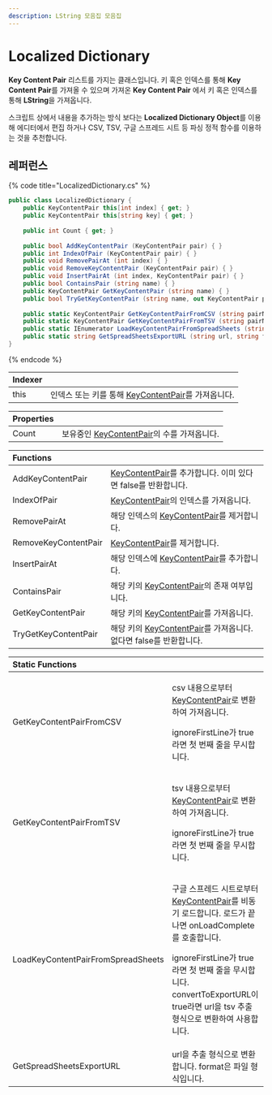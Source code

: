 ```yaml
---
description: LString 모음집 모음집
---
```


# Localized Dictionary

**Key Content Pair** 리스트를 가지는 클래스입니다. 키 혹은 인덱스를 통해 **Key Content Pair**를 가져올 수 있으며 가져온 **Key Content Pair** 에서 키 혹은 인덱스를 통해 **LString**을 가져옵니다.

스크립트 상에서 내용을 추가하는 방식 보다는 **Localized Dictionary Object**를 이용해 에디터에서 편집 하거나 CSV, TSV, 구글 스프레드 시트 등 파싱 정적 함수를 이용하는 것을 추천합니다.

## 레퍼런스

{% code title="LocalizedDictionary.cs" %}
```csharp
public class LocalizedDictionary {
    public KeyContentPair this[int index] { get; }
    public KeyContentPair this[string key] { get; }
    
    public int Count { get; }
    
    public bool AddKeyContentPair (KeyContentPair pair) { }
    public int IndexOfPair (KeyContentPair pair) { }
    public void RemovePairAt (int index) { }
    public void RemoveKeyContentPair (KeyContentPair pair) { }
    public void InsertPairAt (int index, KeyContentPair pair) { }
    public bool ContainsPair (string name) { }
    public KeyContentPair GetKeyContentPair (string name) { }
    public bool TryGetKeyContentPair (string name, out KeyContentPair pair) { }
    
    public static KeyContentPair GetKeyContentPairFromCSV (string pairName, string csv, bool ignoreFirstLine) { }
    public static KeyContentPair GetKeyContentPairFromTSV (string pairName, string tsv, bool ignoreFirstLine) { }
    public static IEnumerator LoadKeyContentPairFromSpreadSheets (string pairName, string url, bool ignoreFirstLine, bool convertToExportURL, Action<KeyContentPair> onLoadComplete) { }
    public static string GetSpreadSheetsExportURL (string url, string format) { }
}
```
{% endcode %}

| Indexer |  |
| :--- | :--- |
| this | 인덱스 또는 키를 통해 [KeyContentPair](key-content-pair.md)를 가져옵니다. |

| Properties |  |
| :--- | :--- |
| Count | 보유중인 [KeyContentPair](key-content-pair.md)의 수를 가져옵니다. |

| Functions |  |
| :--- | :--- |
| AddKeyContentPair | [KeyContentPair](key-content-pair.md)를 추가합니다. 이미 있다면 false를 반환합니다. |
| IndexOfPair | [KeyContentPair](key-content-pair.md)의 인덱스를 가져옵니다. |
| RemovePairAt | 해당 인덱스의 [KeyContentPair](key-content-pair.md)를 제거합니다. |
| RemoveKeyContentPair | [KeyContentPair](key-content-pair.md)를 제거합니다. |
| InsertPairAt | 해당 인덱스에 [KeyContentPair](key-content-pair.md)를 추가합니다. |
| ContainsPair | 해당 키의 [KeyContentPair](key-content-pair.md)의 존재 여부입니다. |
| GetKeyContentPair | 해당 키의 [KeyContentPair](key-content-pair.md)를 가져옵니다. |
| TryGetKeyContentPair | 해당 키의 [KeyContentPair](key-content-pair.md)를 가져옵니다. 없다면 false를 반환합니다. |

<table>
  <thead>
    <tr>
      <th style="text-align:left">Static Functions</th>
      <th style="text-align:left"></th>
    </tr>
  </thead>
  <tbody>
    <tr>
      <td style="text-align:left">GetKeyContentPairFromCSV</td>
      <td style="text-align:left">
        <p>csv &#xB0B4;&#xC6A9;&#xC73C;&#xB85C;&#xBD80;&#xD130; <a href="key-content-pair.md">KeyContentPair</a>&#xB85C;
          &#xBCC0;&#xD658;&#xD558;&#xC5EC; &#xAC00;&#xC838;&#xC635;&#xB2C8;&#xB2E4;.</p>
        <p>ignoreFirstLine&#xAC00; true&#xB77C;&#xBA74; &#xCCAB; &#xBC88;&#xC9F8;
          &#xC904;&#xC744; &#xBB34;&#xC2DC;&#xD569;&#xB2C8;&#xB2E4;.</p>
      </td>
    </tr>
    <tr>
      <td style="text-align:left">GetKeyContentPairFromTSV</td>
      <td style="text-align:left">
        <p>tsv &#xB0B4;&#xC6A9;&#xC73C;&#xB85C;&#xBD80;&#xD130; <a href="key-content-pair.md">KeyContentPair</a>&#xB85C;
          &#xBCC0;&#xD658;&#xD558;&#xC5EC; &#xAC00;&#xC838;&#xC635;&#xB2C8;&#xB2E4;.</p>
        <p>ignoreFirstLine&#xAC00; true&#xB77C;&#xBA74; &#xCCAB; &#xBC88;&#xC9F8;
          &#xC904;&#xC744; &#xBB34;&#xC2DC;&#xD569;&#xB2C8;&#xB2E4;.</p>
      </td>
    </tr>
    <tr>
      <td style="text-align:left">LoadKeyContentPairFromSpreadSheets</td>
      <td style="text-align:left">
        <p>&#xAD6C;&#xAE00; &#xC2A4;&#xD504;&#xB808;&#xB4DC; &#xC2DC;&#xD2B8;&#xB85C;&#xBD80;&#xD130;
          <a
          href="key-content-pair.md">KeyContentPair</a>&#xB97C; &#xBE44;&#xB3D9;&#xAE30; &#xB85C;&#xB4DC;&#xD569;&#xB2C8;&#xB2E4;.
            &#xB85C;&#xB4DC;&#xAC00; &#xB05D;&#xB098;&#xBA74; onLoadComplete&#xB97C;
            &#xD638;&#xCD9C;&#xD569;&#xB2C8;&#xB2E4;.</p>
        <p>ignoreFirstLine&#xAC00; true&#xB77C;&#xBA74; &#xCCAB; &#xBC88;&#xC9F8;
          &#xC904;&#xC744; &#xBB34;&#xC2DC;&#xD569;&#xB2C8;&#xB2E4;. convertToExportURL&#xC774;
          true&#xB77C;&#xBA74; url&#xC744; tsv &#xCD94;&#xCD9C; &#xD615;&#xC2DD;&#xC73C;&#xB85C;
          &#xBCC0;&#xD658;&#xD558;&#xC5EC; &#xC0AC;&#xC6A9;&#xD569;&#xB2C8;&#xB2E4;.</p>
      </td>
    </tr>
    <tr>
      <td style="text-align:left">GetSpreadSheetsExportURL</td>
      <td style="text-align:left">url&#xC744; &#xCD94;&#xCD9C; &#xD615;&#xC2DD;&#xC73C;&#xB85C; &#xBCC0;&#xD658;&#xD569;&#xB2C8;&#xB2E4;.
        format&#xC740; &#xD30C;&#xC77C; &#xD615;&#xC2DD;&#xC785;&#xB2C8;&#xB2E4;.</td>
    </tr>
  </tbody>
</table>

